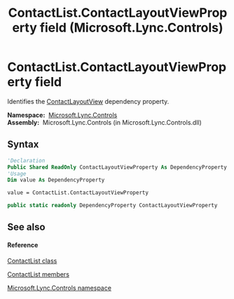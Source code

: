 ﻿---
title: ContactList.ContactLayoutViewProperty field (Microsoft.Lync.Controls)
TOCTitle: ContactLayoutViewProperty field
ms:assetid: F:Microsoft.Lync.Controls.ContactList.ContactLayoutViewProperty_DI_3_UC_OCS14MrefLyncWPF
ms:mtpsurl: https://msdn.microsoft.com/en-us/library/microsoft.lync.controls.contactlist.contactlayoutviewproperty_di_3_uc_ocs14mreflyncwpf(v=office.15)
ms:contentKeyID: 48599981
ms.date: 07/28/2014
mtps_version: v=office.15
f1_keywords:
- Microsoft.Lync.Controls.ContactList.ContactLayoutViewProperty
dev_langs:
- CSharp
- JScript
- VB
- other
---

# ContactList.ContactLayoutViewProperty field

Identifies the [ContactLayoutView](contactlist-contactlayoutview-property-microsoft-lync-controls_1.md) dependency property.

**Namespace:**  [Microsoft.Lync.Controls](microsoft-lync-controls-namespace_1.md)  
**Assembly:**  Microsoft.Lync.Controls (in Microsoft.Lync.Controls.dll)

## Syntax

``` vb
'Declaration
Public Shared ReadOnly ContactLayoutViewProperty As DependencyProperty
'Usage
Dim value As DependencyProperty

value = ContactList.ContactLayoutViewProperty
```

``` csharp
public static readonly DependencyProperty ContactLayoutViewProperty
```

## See also

#### Reference

[ContactList class](contactlist-class-microsoft-lync-controls_1.md)

[ContactList members](contactlist-members-microsoft-lync-controls_1.md)

[Microsoft.Lync.Controls namespace](microsoft-lync-controls-namespace_1.md)


